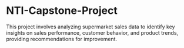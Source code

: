 # NTI-Capstone-Project
This project involves analyzing supermarket sales data to identify key insights on sales performance, customer behavior, and product trends, providing recommendations for improvement.
